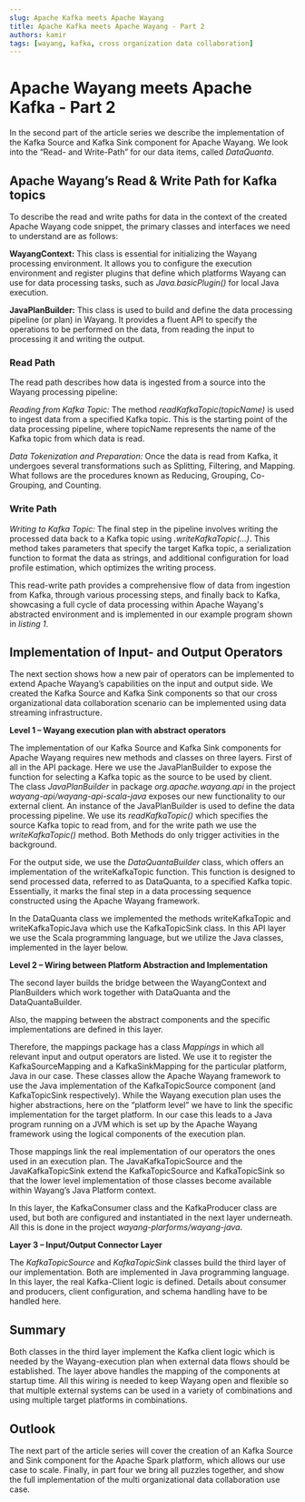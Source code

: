 ```yaml
---
slug: Apache Kafka meets Apache Wayang
title: Apache Kafka meets Apache Wayang - Part 2
authors: kamir
tags: [wayang, kafka, cross organization data collaboration]
---
```


# Apache Wayang meets Apache Kafka - Part 2

In the second part of the article series we describe the implementation of the Kafka Source and Kafka Sink component for Apache Wayang.
We look into the “Read- and Write-Path” for our data items, called _DataQuanta_.

## Apache Wayang’s Read & Write Path for Kafka topics

To describe the read and write paths for data in the context of the created Apache Wayang code snippet, the primary classes and interfaces we need to understand are as follows:

**WayangContext:** This class is essential for initializing the Wayang processing environment. 
It allows you to configure the execution environment and register plugins that define which platforms Wayang can use for data processing tasks, such as _Java.basicPlugin()_ for local Java execution.

**JavaPlanBuilder:** This class is used to build and define the data processing pipeline (or plan) in Wayang. 
It provides a fluent API to specify the operations to be performed on the data, from reading the input to processing it and writing the output.

### Read Path
The read path describes how data is ingested from a source into the Wayang processing pipeline:

_Reading from Kafka Topic:_ The method _readKafkaTopic(topicName)_ is used to ingest data from a specified Kafka topic. 
This is the starting point of the data processing pipeline, where topicName represents the name of the Kafka topic from which data is read.

_Data Tokenization and Preparation:_ Once the data is read from Kafka, it undergoes several transformations such as Splitting, Filtering, and Mapping. 
What follows are the procedures known as Reducing, Grouping, Co-Grouping, and Counting.

### Write Path
_Writing to Kafka Topic:_ The final step in the pipeline involves writing the processed data back to a Kafka topic using _.writeKafkaTopic(...)_. 
This method takes parameters that specify the target Kafka topic, a serialization function to format the data as strings, and additional configuration for load profile estimation, which optimizes the writing process.

This read-write path provides a comprehensive flow of data from ingestion from Kafka, through various processing steps, and finally back to Kafka, showcasing a full cycle of data processing within Apache Wayang's abstracted environment and is implemented in our example program shown in *listing 1*.

## Implementation of Input- and Output Operators
The next section shows how a new pair of operators can be implemented to extend Apache Wayang’s capabilities on the input and output side. 
We created the Kafka Source and Kafka Sink components so that our cross organizational data collaboration scenario can be implemented using data streaming infrastructure.

**Level 1 – Wayang execution plan with abstract operators**

The implementation of our Kafka Source and Kafka Sink components for Apache Wayang requires new methods and classes on three layers. 
First of all in the API package. 
Here we use the JavaPlanBuilder to expose the function for selecting a Kafka topic as the source to be used by client.  
The class _JavaPlanBuilder_ in package _org.apache.wayang.api_ in the project *wayang-api/wayang-api-scala-java* exposes our new functionality to our external client.
An instance of the JavaPlanBuilder is used to define the data processing pipeline. 
We use its _readKafkaTopic()_ which specifies the source Kafka topic to read from, and for the write path we use the _writeKafkaTopic()_ method. 
Both Methods do only trigger activities in the background.

For the output side, we use the _DataQuantaBuilder_ class, which offers an implementation of the writeKafkaTopic function. 
This function is designed to send processed data, referred to as DataQuanta, to a specified Kafka topic. 
Essentially, it marks the final step in a data processing sequence constructed using the Apache Wayang framework.

In the DataQuanta class we implemented the methods writeKafkaTopic and writeKafkaTopicJava which use the KafkaTopicSink class. 
In this API layer we use the Scala programming language, but we utilize the Java classes, implemented in the layer below.

**Level 2 – Wiring between Platform Abstraction and Implementation**

The second layer builds the bridge between the WayangContext and PlanBuilders which work together with DataQuanta and the DataQuantaBuilder.

Also, the mapping between the abstract components and the specific implementations are defined in this layer.

Therefore, the mappings package has a class _Mappings_ in which all relevant input and output operators are listed. 
We use it to register the KafkaSourceMapping and a KafkaSinkMapping for the particular platform, Java in our case. 
These classes allow the Apache Wayang framework to use the Java implementation of the KafkaTopicSource component (and KafkaTopicSink respectively). 
While the Wayang execution plan uses the higher abstractions, here on the “platform level” we have to link the specific implementation for the target platform. 
In our case this leads to a Java program running on a JVM which is set up by the Apache Wayang framework using the logical components of the execution plan.

Those mappings link the real implementation of our operators the ones used in an execution plan.
The JavaKafkaTopicSource and the JavaKafkaTopicSink extend the KafkaTopicSource and KafkaTopicSink so that the lower level implementation of those classes become available within Wayang’s Java Platform context.

In this layer, the KafkaConsumer class and the KafkaProducer class are used, but both are configured and instantiated in the next layer underneath. 
All this is done in the project *wayang-plarforms/wayang-java*.

**Layer 3 – Input/Output Connector Layer**

The _KafkaTopicSource_ and _KafkaTopicSink_ classes build the third layer of our implementation. 
Both are implemented in Java programming language. 
In this layer, the real Kafka-Client logic is defined. 
Details about consumer and producers, client configuration, and schema handling have to be handled here.

## Summary
Both classes in the third layer implement the Kafka client logic which is needed by the Wayang-execution plan when external data flows should be established. 
The layer above handles the mapping of the components at startup time. 
All this wiring is needed to keep Wayang open and flexible so that multiple external systems can be used in a variety of combinations and using multiple target platforms in combinations.

## Outlook
The next part of the article series will cover the creation of an Kafka Source and Sink component for the Apache Spark platform, which allows our use case to scale. 
Finally, in part four we bring all puzzles together, and show the full implementation of the multi organizational data collaboration use case.




